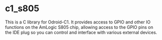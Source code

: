 # c1_s805
This is a C library for Odroid-C1. It provides access to GPIO and other IO functions on the AmLogic S805 chip, allowing access to the GPIO pins on the IDE plug so you can control and interface with various external devices.
